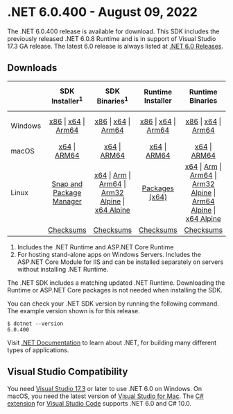 # .NET 6.0.400 - August 09, 2022

The .NET 6.0.400 release is available for download. This SDK includes the previously released .NET 6.0.8 Runtime and is in support of Visual Studio 17.3 GA release. The latest 6.0 release is always listed at [.NET 6.0 Releases](../README.md).

## Downloads

|           | SDK Installer<sup>1</sup>                        | SDK Binaries<sup>1</sup>                 | Runtime Installer                                        | Runtime Binaries                                 | ASP.NET Core Runtime           |Windows Desktop Runtime          |
| --------- | :------------------------------------------:     | :----------------------:                 | :---------------------------:                            | :-------------------------:                      | :-----------------:            | :-----------------:            |
| Windows   | [x86][dotnet-sdk-win-x86.exe] \| [x64][dotnet-sdk-win-x64.exe] \| [Arm64][dotnet-sdk-win-arm64.exe] | [x86][dotnet-sdk-win-x86.zip] \| [x64][dotnet-sdk-win-x64.zip] \|  [Arm64][dotnet-sdk-win-arm64.zip] | [x86][dotnet-runtime-win-x86.exe] \| [x64][dotnet-runtime-win-x64.exe] \| [Arm64][dotnet-runtime-win-arm64.exe] | [x86][dotnet-runtime-win-x86.zip] \| [x64][dotnet-runtime-win-x64.zip] \| [Arm64][dotnet-runtime-win-arm64.zip] | [x86][aspnetcore-runtime-win-x86.exe] \| [x64][aspnetcore-runtime-win-x64.exe] \|<br/> [Hosting Bundle][dotnet-hosting-win.exe]<sup>2</sup> | [x86][windowsdesktop-runtime-win-x86.exe] \| [x64][windowsdesktop-runtime-win-x64.exe] \| [Arm64][windowsdesktop-runtime-win-arm64.exe] |
| macOS     | [x64][dotnet-sdk-osx-x64.pkg] \| [ARM64][dotnet-sdk-osx-arm64.pkg] | [x64][dotnet-sdk-osx-x64.tar.gz] \| [ARM64][dotnet-sdk-osx-arm64.tar.gz]  | [x64][dotnet-runtime-osx-x64.pkg] \| [ARM64][dotnet-runtime-osx-arm64.pkg] | [x64][dotnet-runtime-osx-x64.tar.gz] \| [ARM64][dotnet-runtime-osx-arm64.tar.gz]| [x64][aspnetcore-runtime-osx-x64.tar.gz] \| [ARM64][aspnetcore-runtime-osx-arm64.tar.gz] | - |<sup>1</sup>
| Linux     |  [Snap and Package Manager](../install-linux.md)  | [x64][dotnet-sdk-linux-x64.tar.gz] \| [Arm][dotnet-sdk-linux-arm.tar.gz]  \| [Arm64][dotnet-sdk-linux-arm64.tar.gz] \| [Arm32 Alpine][dotnet-sdk-linux-musl-arm.tar.gz]  \| [x64 Alpine][dotnet-sdk-linux-musl-x64.tar.gz] | [Packages (x64)][linux-packages] | [x64][dotnet-runtime-linux-x64.tar.gz] \| [Arm][dotnet-runtime-linux-arm.tar.gz] \| [Arm64][dotnet-runtime-linux-arm64.tar.gz] \| [Arm32 Alpine][dotnet-runtime-linux-musl-arm.tar.gz] \| [Arm64 Alpine][dotnet-runtime-linux-musl-arm64.tar.gz] \| [x64 Alpine][dotnet-runtime-linux-musl-x64.tar.gz]  | [x64][aspnetcore-runtime-linux-x64.tar.gz]<sup>1</sup>  \| [Arm][aspnetcore-runtime-linux-arm.tar.gz]<sup>1</sup> \| [Arm64][aspnetcore-runtime-linux-arm64.tar.gz]<sup>1</sup> \| [x64 Alpine][aspnetcore-runtime-linux-musl-x64.tar.gz] | - | <sup>1</sup> |
|  | [Checksums][checksums-sdk]                             | [Checksums][checksums-sdk]                                      | [Checksums][checksums-runtime]                             | [Checksums][checksums-runtime]  | [Checksums][checksums-runtime]  | [Checksums][checksums-runtime]


1. Includes the .NET Runtime and ASP.NET Core Runtime
2. For hosting stand-alone apps on Windows Servers. Includes the ASP.NET Core Module for IIS and can be installed separately on servers without installing .NET Runtime.


The .NET SDK includes a matching updated .NET Runtime. Downloading the Runtime or ASP.NET Core packages is not needed when installing the SDK.

You can check your .NET SDK version by running the following command. The example version shown is for this release.

```console
$ dotnet --version
6.0.400
```
Visit [.NET Documentation](https://learn.microsoft.com/dotnet/core/) to learn about .NET, for building many different types of applications.


## Visual Studio Compatibility

You need [Visual Studio 17.3](https://visualstudio.microsoft.com) or later to use .NET 6.0 on Windows. On macOS, you need the latest version of [Visual Studio for Mac](https://visualstudio.microsoft.com/vs/mac/). The [C# extension](https://code.visualstudio.com/docs/languages/dotnet) for [Visual Studio Code](https://code.visualstudio.com/) supports .NET 6.0 and C# 10.0.


[blob-runtime]: https://dotnetcli.blob.core.windows.net/dotnet/Runtime/
[blob-sdk]: https://dotnetcli.blob.core.windows.net/dotnet/Sdk/
[release-notes]: 6.0.400.md

[checksums-runtime]: https://dotnetcli.blob.core.windows.net/dotnet/checksums/6.0.8-sha.txt
[checksums-sdk]: https://dotnetcli.blob.core.windows.net/dotnet/checksums/6.0.8-sha.txt

[linux-install]: https://learn.microsoft.com/dotnet/core/install/linux

[dotnet-blog]:  https://devblogs.microsoft.com/dotnet/announcing-net-6/
[aspnet-blog]: https://devblogs.microsoft.com/dotnet/announcing-asp-net-core-in-net-6/
[maui-blog]: https://devblogs.microsoft.com/dotnet/update-on-dotnet-maui/

[linux-packages]: ../install-linux.md


[//]: # ( Runtime 6.0.8)
[dotnet-runtime-linux-arm.tar.gz]: https://download.visualstudio.microsoft.com/download/pr/3bdc231e-36c3-4bc9-85d0-c1889b17b1af/ec691544aec785d52417173ba7c17359/dotnet-runtime-6.0.8-linux-arm.tar.gz
[dotnet-runtime-linux-arm64.tar.gz]: https://download.visualstudio.microsoft.com/download/pr/866ce4df-8aaa-417d-ad81-26131a2b8734/7ba8391188bc194156ee7d82f494ee00/dotnet-runtime-6.0.8-linux-arm64.tar.gz
[dotnet-runtime-linux-musl-arm.tar.gz]: https://download.visualstudio.microsoft.com/download/pr/40e056f3-abc7-4dcc-9874-832414a693e8/ec85ac59284584ef26db73392d115345/dotnet-runtime-6.0.8-linux-musl-arm.tar.gz
[dotnet-runtime-linux-musl-arm64.tar.gz]: https://download.visualstudio.microsoft.com/download/pr/dc35e31b-c65c-45f4-abd1-2d982bcd438f/f97483afcfa752c83c81645e3e082410/dotnet-runtime-6.0.8-linux-musl-arm64.tar.gz
[dotnet-runtime-linux-musl-x64.tar.gz]: https://download.visualstudio.microsoft.com/download/pr/2ad9838d-9f2e-40d3-bbff-a3c13390e719/79efd5ce752fb2348e46e0598311f399/dotnet-runtime-6.0.8-linux-musl-x64.tar.gz
[dotnet-runtime-linux-x64.tar.gz]: https://download.visualstudio.microsoft.com/download/pr/5596ef6f-a174-4fba-aef1-99173e3f3c67/77edd755d605688885ca7114bc4f9ae9/dotnet-runtime-6.0.8-linux-x64.tar.gz
[dotnet-runtime-osx-arm64.pkg]: https://download.visualstudio.microsoft.com/download/pr/9beccd15-f764-41af-babc-e88839269b89/fe9ee487d0d52feb9a9213da780f19d8/dotnet-runtime-6.0.8-osx-arm64.pkg
[dotnet-runtime-osx-arm64.tar.gz]: https://download.visualstudio.microsoft.com/download/pr/0b8a7b71-8f77-439b-a4d8-b4fd863466d3/7a852ca4536bdef2e63d9f5e98731777/dotnet-runtime-6.0.8-osx-arm64.tar.gz
[dotnet-runtime-osx-x64.pkg]: https://download.visualstudio.microsoft.com/download/pr/5cda9364-6621-40a0-9519-c460a37571c6/a73481f3abf7bd0325420d2ce740bfed/dotnet-runtime-6.0.8-osx-x64.pkg
[dotnet-runtime-osx-x64.tar.gz]: https://download.visualstudio.microsoft.com/download/pr/1c11dcab-2b1b-4f89-88a8-32665c56a131/c1654a9f3d01805033b7fd8d505050e8/dotnet-runtime-6.0.8-osx-x64.tar.gz
[dotnet-runtime-win-arm64.exe]: https://download.visualstudio.microsoft.com/download/pr/cbef9889-7cf4-461b-aa60-5c5f309a551c/131274bd29f18e75642bb8b0e5425893/dotnet-runtime-6.0.8-win-arm64.exe
[dotnet-runtime-win-arm64.zip]: https://download.visualstudio.microsoft.com/download/pr/94c448eb-9709-4137-9fa9-6cc546916352/b9291cb0654181fdb865a09dc0e9c5f4/dotnet-runtime-6.0.8-win-arm64.zip
[dotnet-runtime-win-x64.exe]: https://download.visualstudio.microsoft.com/download/pr/5af3de9d-1e5f-48ff-bfb7-f93c0957ffae/e8dd664b0439f4725f8c968e7aae7dd1/dotnet-runtime-6.0.8-win-x64.exe
[dotnet-runtime-win-x64.zip]: https://download.visualstudio.microsoft.com/download/pr/e810aa7e-9251-4e0b-a9fa-0122c4256c05/67d268682bee8a6fb1d47e4fca9c9e6a/dotnet-runtime-6.0.8-win-x64.zip
[dotnet-runtime-win-x86.exe]: https://download.visualstudio.microsoft.com/download/pr/db70cd1d-4f33-4dc4-8293-57bb362175c7/5c27048a0fc814e58bc196666a9b0c61/dotnet-runtime-6.0.8-win-x86.exe
[dotnet-runtime-win-x86.zip]: https://download.visualstudio.microsoft.com/download/pr/a152bb73-b340-450b-9e56-ddff92d39fa1/cb94c72c10dbd2dec7187f3ac209778c/dotnet-runtime-6.0.8-win-x86.zip

[//]: # ( WindowsDesktop 6.0.8)
[windowsdesktop-runtime-win-arm64.exe]: https://download.visualstudio.microsoft.com/download/pr/17737b16-dbb0-45f8-9684-16cce46f0835/14475e8380422840249513d58c70d8da/windowsdesktop-runtime-6.0.8-win-arm64.exe
[windowsdesktop-runtime-win-arm64.zip]: https://download.visualstudio.microsoft.com/download/pr/2b15670c-ff25-438d-a543-97a87a1b5b8f/ede2a46496f014da82daa44ff8d50048/windowsdesktop-runtime-6.0.8-win-arm64.zip
[windowsdesktop-runtime-win-x64.exe]: https://download.visualstudio.microsoft.com/download/pr/b4a17a47-2fe8-498d-b817-30ad2e23f413/00020402af25ba40990c6cc3db5cb270/windowsdesktop-runtime-6.0.8-win-x64.exe
[windowsdesktop-runtime-win-x64.zip]: https://download.visualstudio.microsoft.com/download/pr/8e5bc0ac-1909-496f-84f9-3584a4b1408e/7868adc1397f5e5c5c00adc2057894c4/windowsdesktop-runtime-6.0.8-win-x64.zip
[windowsdesktop-runtime-win-x86.exe]: https://download.visualstudio.microsoft.com/download/pr/61747fc6-7236-4d5e-85e5-a5df5f480f3a/02203594bf1331f0875aa6491419ffa1/windowsdesktop-runtime-6.0.8-win-x86.exe
[windowsdesktop-runtime-win-x86.zip]: https://download.visualstudio.microsoft.com/download/pr/cac6c954-8a0d-4269-886c-617c66a3f957/28442e76157352c225518e7ed20c8da0/windowsdesktop-runtime-6.0.8-win-x86.zip

[//]: # ( ASP 6.0.8)
[aspnetcore-runtime-linux-arm.tar.gz]: https://download.visualstudio.microsoft.com/download/pr/cf567026-a29a-41aa-bc3a-e4e1ad0df480/0925d411e8e09e31ba7a39a3eb0e29af/aspnetcore-runtime-6.0.8-linux-arm.tar.gz
[aspnetcore-runtime-linux-arm64.tar.gz]: https://download.visualstudio.microsoft.com/download/pr/83695c9b-c954-459e-b9bf-2f1ac269e34e/1316ff4a6fe4c6916e7ecb3623d67cee/aspnetcore-runtime-6.0.8-linux-arm64.tar.gz
[aspnetcore-runtime-linux-musl-arm.tar.gz]: https://download.visualstudio.microsoft.com/download/pr/54c24488-c52d-48da-931c-db07178b202f/9b0af9fa349af63ae49a35a73f322605/aspnetcore-runtime-6.0.8-linux-musl-arm.tar.gz
[aspnetcore-runtime-linux-musl-arm64.tar.gz]: https://download.visualstudio.microsoft.com/download/pr/d8061f5b-ff9d-4784-8232-9c0c940e35ee/37081197496b70a636a7f70234fdf31c/aspnetcore-runtime-6.0.8-linux-musl-arm64.tar.gz
[aspnetcore-runtime-linux-musl-x64.tar.gz]: https://download.visualstudio.microsoft.com/download/pr/20e844ad-6fa4-4bdc-9613-5f47cdfb9b5e/a7a152e058f6591082cc36674d89eb09/aspnetcore-runtime-6.0.8-linux-musl-x64.tar.gz
[aspnetcore-runtime-linux-x64.tar.gz]: https://download.visualstudio.microsoft.com/download/pr/5cc06c3a-4d8a-4fb2-8f7a-ecd23cd8c4e0/dd386c0e3a41ea54f459907c834acedf/aspnetcore-runtime-6.0.8-linux-x64.tar.gz
[aspnetcore-runtime-osx-arm64.tar.gz]: https://download.visualstudio.microsoft.com/download/pr/7859a31f-74c9-4756-a9ab-f040550666ac/3c4ad4317e732436f8c092eb9cdb4168/aspnetcore-runtime-6.0.8-osx-arm64.tar.gz
[aspnetcore-runtime-osx-x64.tar.gz]: https://download.visualstudio.microsoft.com/download/pr/0601cae2-aa41-4318-a996-36633cd641f3/ffc290161ae37b28894ff7465dd50c17/aspnetcore-runtime-6.0.8-osx-x64.tar.gz
[aspnetcore-runtime-win-arm64.zip]: https://download.visualstudio.microsoft.com/download/pr/b69abba3-d3ab-48e0-bb4a-3982a2d6301f/d634a4ee361cd86045937446e7535788/aspnetcore-runtime-6.0.8-win-arm64.zip
[aspnetcore-runtime-win-x64.exe]: https://download.visualstudio.microsoft.com/download/pr/f5ef50c0-4dd1-4301-857f-768834d5a006/852c6470e4e5f602eee280c1e4e4e4c3/aspnetcore-runtime-6.0.8-win-x64.exe
[aspnetcore-runtime-win-x64.zip]: https://download.visualstudio.microsoft.com/download/pr/0bb8a653-dde7-4cc2-8484-c2cc864ad30b/cb482677b7532d35f647fc0204140d94/aspnetcore-runtime-6.0.8-win-x64.zip
[aspnetcore-runtime-win-x86.exe]: https://download.visualstudio.microsoft.com/download/pr/26dd0df5-f2ef-4b47-8651-84a2496dd017/158f3a45dd0718fc3ceda10b56b22721/aspnetcore-runtime-6.0.8-win-x86.exe
[aspnetcore-runtime-win-x86.zip]: https://download.visualstudio.microsoft.com/download/pr/e305d157-41ff-4537-98dc-cc745c19e8f6/2c761c9d6a33acbeefdeec1b36e0be4c/aspnetcore-runtime-6.0.8-win-x86.zip
[dotnet-hosting-win.exe]: https://download.visualstudio.microsoft.com/download/pr/c5e0609f-1db5-4741-add0-a37e8371a714/1ad9c59b8a92aeb5d09782e686264537/dotnet-hosting-6.0.8-win.exe

[//]: # ( SDK 6.0.400)
[dotnet-sdk-linux-arm.tar.gz]: https://download.visualstudio.microsoft.com/download/pr/5a24144e-0d7d-4cc9-b9d8-b4d32d6bb084/e882181e475e3c66f48a22fbfc7b19c0/dotnet-sdk-6.0.400-linux-arm.tar.gz
[dotnet-sdk-linux-arm64.tar.gz]: https://download.visualstudio.microsoft.com/download/pr/901f7928-5479-4d32-a9e5-ba66162ca0e4/d00b935ec4dc79a27f5bde00712ed3d7/dotnet-sdk-6.0.400-linux-arm64.tar.gz
[dotnet-sdk-linux-musl-arm.tar.gz]: https://download.visualstudio.microsoft.com/download/pr/0c66ddb7-c3c3-4814-9092-fcc2816cc7f6/2a7988ffe2cca87fc011778bf1d1c684/dotnet-sdk-6.0.400-linux-musl-arm.tar.gz
[dotnet-sdk-linux-musl-arm64.tar.gz]: https://download.visualstudio.microsoft.com/download/pr/65dc0d81-0788-4776-9fc3-a604715b8969/2aed1da14a48e61cc4592501a402cde9/dotnet-sdk-6.0.400-linux-musl-arm64.tar.gz
[dotnet-sdk-linux-musl-x64.tar.gz]: https://download.visualstudio.microsoft.com/download/pr/88e98bfe-bf0b-4dd2-b579-b011c9725477/03bff7e597dc05f2da2f9dc0d3a25c18/dotnet-sdk-6.0.400-linux-musl-x64.tar.gz
[dotnet-sdk-linux-x64.tar.gz]: https://download.visualstudio.microsoft.com/download/pr/cd0d0a4d-2a6a-4d0d-b42e-dfd3b880e222/008a93f83aba6d1acf75ded3d2cfba24/dotnet-sdk-6.0.400-linux-x64.tar.gz
[dotnet-sdk-osx-arm64.pkg]: https://download.visualstudio.microsoft.com/download/pr/a92daceb-cf41-4c37-8e70-8a158889a9b2/c027605fb8d8b51ee0892e10ed874ab8/dotnet-sdk-6.0.400-osx-arm64.pkg
[dotnet-sdk-osx-arm64.tar.gz]: https://download.visualstudio.microsoft.com/download/pr/0e45597f-a72d-42fa-95c5-85a811a7a8b6/1d77d2eeb8c08815edd1a6e9e9dfda4a/dotnet-sdk-6.0.400-osx-arm64.tar.gz
[dotnet-sdk-osx-x64.pkg]: https://download.visualstudio.microsoft.com/download/pr/2382b0d3-f865-4818-b3aa-47a94ccedba8/cd1eb0d061a1e1d8d0373603c4e82a97/dotnet-sdk-6.0.400-osx-x64.pkg
[dotnet-sdk-osx-x64.tar.gz]: https://download.visualstudio.microsoft.com/download/pr/f52fb2f4-a0a3-4094-9f75-add72fcbc21e/d46eda7abf39baf278c0b0b040c7b81d/dotnet-sdk-6.0.400-osx-x64.tar.gz
[dotnet-sdk-win-arm64.exe]: https://download.visualstudio.microsoft.com/download/pr/9008bb12-55cc-4103-8a4c-4352b4d83a6e/9245d6ec198c190169cf09a97a61f762/dotnet-sdk-6.0.400-win-arm64.exe
[dotnet-sdk-win-arm64.zip]: https://download.visualstudio.microsoft.com/download/pr/9d41452a-c2e3-4167-99f6-6fed68f9ae2d/82dfd382a47ff65636375851dadaa924/dotnet-sdk-6.0.400-win-arm64.zip
[dotnet-sdk-win-x64.exe]: https://download.visualstudio.microsoft.com/download/pr/9a1d2e89-d785-4493-aaf3-73864627a1ea/245bdfaa9c46b87acfb2afbd10ecb0d0/dotnet-sdk-6.0.400-win-x64.exe
[dotnet-sdk-win-x64.zip]: https://download.visualstudio.microsoft.com/download/pr/8686fa48-b378-424e-908b-afbd66d6e120/2d75d5c3574fb5d917c5a3cd3f624287/dotnet-sdk-6.0.400-win-x64.zip
[dotnet-sdk-win-x86.exe]: https://download.visualstudio.microsoft.com/download/pr/a0e80246-00b9-4677-a524-c343c1f2943c/5bd095f31e0dd114627276514a182ca7/dotnet-sdk-6.0.400-win-x86.exe
[dotnet-sdk-win-x86.zip]: https://download.visualstudio.microsoft.com/download/pr/a3b437be-6235-4b48-bf23-3418dffcfa16/3ec113de1bcbff8acb95712ffd32874b/dotnet-sdk-6.0.400-win-x86.zip